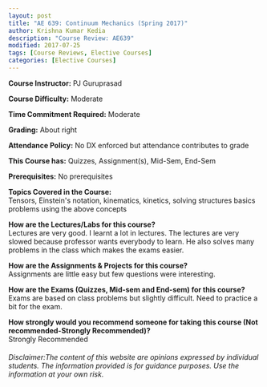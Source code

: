 ```yaml
---
layout: post
title: "AE 639: Continuum Mechanics (Spring 2017)"
author: Krishna Kumar Kedia
description: "Course Review: AE639"
modified: 2017-07-25
tags: [Course Reviews, Elective Courses]
categories: [Elective Courses]
---
```


**Course Instructor:** PJ Guruprasad

**Course Difficulty:** Moderate

**Time Commitment Required:** Moderate

**Grading:** About right

**Attendance Policy:** No DX enforced but attendance contributes to grade

**This Course has:** Quizzes, Assignment(s), Mid-Sem, End-Sem

**Prerequisites:** No prerequisites

**Topics Covered in the Course:**  
Tensors, Einstein's notation, kinematics, kinetics, solving structures basics problems using the above concepts

**How are the Lectures/Labs for this course?**  
Lectures are very good. I learnt a lot in lectures. The lectures are very slowed because professor wants everybody to learn. He also solves many problems in the class which makes the exams easier.

**How are the Assignments & Projects for this course?**  
Assignments are little easy but few questions were interesting.

**How are the Exams (Quizzes, Mid-sem and End-sem) for this course?**  
Exams are based on class problems but slightly difficult. Need to practice a bit for the exam.

**How strongly would you recommend someone for taking this course (Not recommended-Strongly Recommended)?**  
Strongly Recommended

###### Disclaimer:The content of this website are opinions expressed by individual students. The information provided is for guidance purposes. Use the information at your own risk. 
